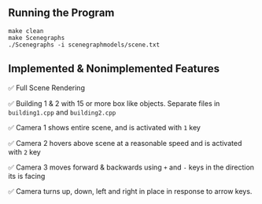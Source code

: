 
## Running the Program

  ```
  make clean
  make Scenegraphs
  ./Scenegraphs -i scenegraphmodels/scene.txt
  ```
## Implemented & Nonimplemented Features

:white_check_mark: Full Scene Rendering

:white_check_mark: Building 1 & 2 with 15 or more box like objects. Separate files in `building1.cpp` and `building2.cpp`

:white_check_mark: Camera 1 shows entire scene, and is activated with `1` key

:white_check_mark: Camera 2 hovers above scene at a reasonable speed and is activated with `2` key

:white_check_mark: Camera 3 moves forward & backwards using `+` and `-` keys in the direction its is facing

:white_check_mark: Camera turns up, down, left and right in place in response to arrow keys.


